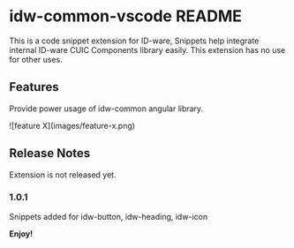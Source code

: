# idw-common-vscode README

This is a code snippet extension for ID-ware, Snippets help integrate internal ID-ware CUIC Components library easily. This extension has no use for other uses.

## Features

Provide power usage of idw-common angular library.

\!\[feature X\]\(images/feature-x.png\)

## Release Notes

Extension is not released yet.

### 1.0.1

Snippets added for idw-button, idw-heading, idw-icon

**Enjoy!**

